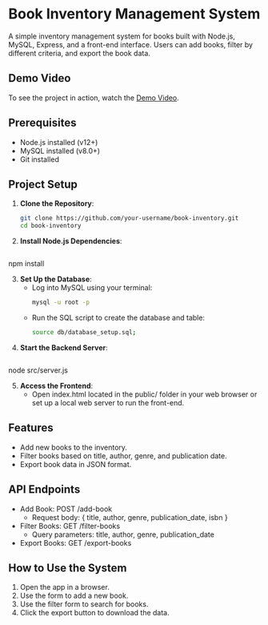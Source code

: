 # Book Inventory Management System

A simple inventory management system for books built with Node.js, MySQL, Express, and a front-end interface. Users can add books, filter by different criteria, and export the book data.

## Demo Video

To see the project in action, watch the [Demo Video](https://drive.google.com/file/d/1nj7fDx36HBAM_9UULLicm_D75RRNv818/view?usp=sharing).

## Prerequisites
- Node.js installed (v12+)
- MySQL installed (v8.0+)
- Git installed

## Project Setup

1. **Clone the Repository**:
   ```bash
   git clone https://github.com/your-username/book-inventory.git
   cd book-inventory

2. **Install Node.js Dependencies**:
   ```bash
  npm install
  
3. **Set Up the Database**:
   - Log into MySQL using your terminal:
        ```bash
        mysql -u root -p
        
   - Run the SQL script to create the database and table:
        ```bash
       source db/database_setup.sql;

4. **Start the Backend Server**:
   ```bash
  node src/server.js

5. **Access the Frontend**:
   - Open index.html located in the public/ folder in your web browser or set up a local web server to run the front-end.

## Features
- Add new books to the inventory.
- Filter books based on title, author, genre, and publication date.
- Export book data in JSON format.
  
## API Endpoints
- Add Book: POST /add-book
  - Request body: { title, author, genre, publication_date, isbn }
- Filter Books: GET /filter-books
  - Query parameters: title, author, genre, publication_date
- Export Books: GET /export-books
  
## How to Use the System
1. Open the app in a browser.
2. Use the form to add a new book.
3. Use the filter form to search for books.
4. Click the export button to download the data.
   




        

     


     
